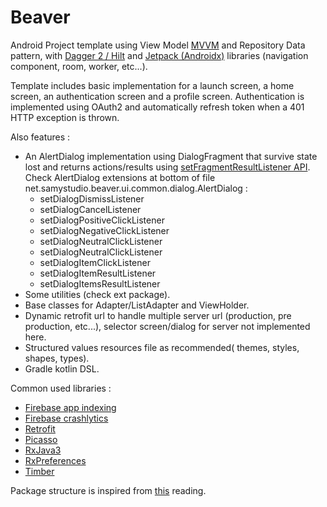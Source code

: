 # Beaver

Android Project template using View Model [MVVM](https://developer.android.com/topic/libraries/architecture/index.html) and Repository Data pattern, with [Dagger 2 / Hilt](https://github.com/google/dagger) and [Jetpack (Androidx)](https://developer.android.com/jetpack/) libraries (navigation component, room, worker, etc...).

Template includes basic implementation for a launch screen, a home screen, an authentication screen and a profile screen.
Authentication is implemented using OAuth2 and automatically refresh token when a 401 HTTP exception is thrown.

Also features :
- An AlertDialog implementation using DialogFragment that survive state lost and returns actions/results using [setFragmentResultListener API](https://developer.android.com/guide/fragments/communicate). Check AlertDialog extensions at bottom of file net.samystudio.beaver.ui.common.dialog.AlertDialog :
  - setDialogDismissListener
  - setDialogCancelListener
  - setDialogPositiveClickListener
  - setDialogNegativeClickListener
  - setDialogNeutralClickListener
  - setDialogNeutralClickListener
  - setDialogItemClickListener
  - setDialogItemResultListener
  - setDialogItemsResultListener
- Some utilities (check ext package).
- Base classes for Adapter/ListAdapter and ViewHolder.
- Dynamic retrofit url to handle multiple server url (production, pre production, etc...), selector screen/dialog for server not implemented here.
- Structured values resources file as recommended( themes, styles, shapes, types).
- Gradle kotlin DSL.

Common used libraries :
- [Firebase app indexing](https://firebase.google.com/docs/app-indexing/)
- [Firebase crashlytics](https://firebase.google.com/docs/crashlytics/)
- [Retrofit](https://github.com/square/retrofit)
- [Picasso](https://github.com/square/picasso)
- [RxJava3](https://github.com/ReactiveX/RxJava)
- [RxPreferences](https://github.com/f2prateek/rx-preferences)
- [Timber](https://github.com/JakeWharton/timber)

Package structure is inspired from [this](https://overflow.buffer.com/2016/09/26/android-rethinking-package-structure/) reading.